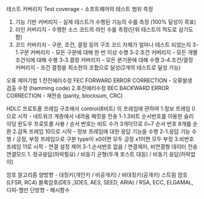 테스트 커버리지 Test coverage - 소프트웨어의 테스트 범위 측정
  1. 기능 기반 커버리지 - 실제 테스트가 수행된 기능의 수를 측정 (100% 달성이 목표)
  2. 라인 커버리지 - 수행한 소스 코드의 라인 수를 측정(단위 테스트의 척도로 삼기도 함)
  3. 코드 커버리지 - 구문, 조건, 결정 등의 구조 코드 자체가 얼마나 테스트 되었는지
       3-1.구문 커버리지 - 모든 구문에 대해 한 번 이상 수행
       3-2.조건 커버리지 - 모든 개별 조건식에 대해 수행
       3-3.결정 커버리지 - 모든 분기문에 대해 수행
       3-4.조건/결정 커버리지 - 조건 결정을 최소한의 조합으로 달성(2개의 테스트로 달성 가능)

오류 제어기법
  1.전진에러수정 FEC FORWARD ERROR CORRECTION - 오류발생 검출 수정 (hamming code)
  2.후진에러수정 BEC BACKWARD ERROR CORRECTION - 재전송 (parity, blocksum, CRC)

HDLC 프로토콜
  프레임 구조에서 control(8비트) 의 프레임에 관하여
    1.정보 프레임 0으로 시작 - 네트워크 계층에서 내려옴 패킷을 전송
      1-1.3비트 순서번호를 이용한 슬리이딩 윈도우 프로토콜 사용 / 순서 번호는 비트 수가 3개이므로 0~7 순서 번호 8개를 순환
    2.감독 프레임 10으로 시작 - 정보 프레임에 대한 응답 기능을 수행
      2-1.응답 기능 수행 / 긍정, 부정 프레임으로 구분 type이 x0이면 모두 긍정 x1이면 모두 부정
    3.비번호 프레임 11로 시작 - 연결 설정 제어
      3-1.순서번호 없음 / 연결제어, 비연결형 데이터 전송 
        연결모드 1. 정규응답(허락필요) / 비동기 균형(두개 호스트 대등) / 비동기 응답(허락없이)

암호 알고리즘
  양방향 - 대칭키(개인키 / 비공개키)                              / 비대칭키(공개키)
    스트림 암호(LFSR, RC4) 블록암호(DES ,3DES, AES, SEED, ARIA)  / RSA, ECC, ELGAMAL, 디피-헬만
  단방향 - 해시함수
